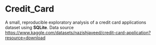 # Credit_Card
A small, reproducible exploratory analysis of a credit card applications dataset using **SQLite**.
Data source https://www.kaggle.com/datasets/nazishjaveed/credit-card-application?resource=download
